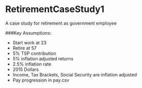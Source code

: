 # RetirementCaseStudy1
A case study for retirement as government employee 

###Key Assumptions:
+ Start work at 23
+ Retire at 57
+ 5% TSP contribution
+ 5% inflation adjusted returns
+ 2.5% inflation rate
+ 2015 Dollars
+ Income, Tax Brackets, Social Security are inflation adjusted
+ Pay progression in pay.csv
